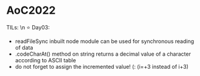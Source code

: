 # AoC2022

TILs:
\n
:star: Day03: 
- readFileSync inbuilt node module can be used for synchronous reading of data
- .codeCharAt() method on string returns a decimal value of a character according to ASCII table
- do not forget to assign the incremented value! (: (i=+3 instead of i+3)
